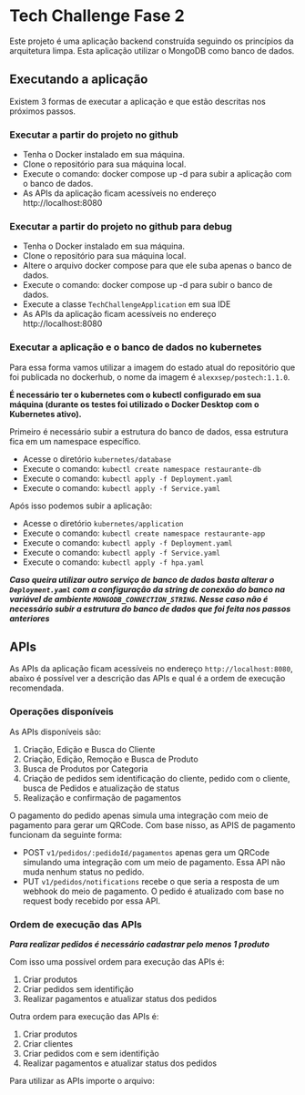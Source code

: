 # Tech Challenge Fase 2

Este projeto é uma aplicação backend construída seguindo os princípios da arquitetura limpa. Esta aplicação utilizar o MongoDB como banco de dados.


## Executando a aplicação
Existem 3 formas de executar a aplicação e que estão descritas nos próximos passos.

### Executar a partir do projeto no github
- Tenha o Docker instalado em sua máquina.
- Clone o repositório para sua máquina local.
- Execute o comando: docker compose up -d para subir a aplicação com o banco de dados.
- As APIs da aplicação ficam acessíveis no endereço http://localhost:8080

### Executar a partir do projeto no github para debug
- Tenha o Docker instalado em sua máquina.
- Clone o repositório para sua máquina local.
- Altere o arquivo docker compose para que ele suba apenas o banco de dados.
- Execute o comando: docker compose up -d para subir o banco de dados.
- Execute a classe `TechChallengeApplication` em sua IDE
- As APIs da aplicação ficam acessíveis no endereço http://localhost:8080

### Executar a aplicação e o banco de dados no kubernetes

Para essa forma vamos utilizar a imagem do estado atual do repositório que foi publicada no dockerhub, o nome da imagem é `alexxsep/postech:1.1.0`.

**É necessário ter o kubernetes com o kubectl configurado em sua máquina (durante os testes foi utilizado o Docker Desktop com o Kubernetes ativo).** 



Primeiro é necessário subir a estrutura do banco de dados, essa estrutura fica em um namespace específico.
- Acesse o diretório `kubernetes/database`
- Execute o comando: `kubectl create namespace restaurante-db`
- Execute o comando: `kubectl apply -f Deployment.yaml`
- Execute o comando: `kubectl apply -f Service.yaml`
   

Após isso podemos subir a aplicação:
- Acesse o diretório `kubernetes/application`
- Execute o comando: `kubectl create namespace restaurante-app`
- Execute o comando: `kubectl apply -f Deployment.yaml`
- Execute o comando: `kubectl apply -f Service.yaml`
- Execute o comando: `kubectl apply -f hpa.yaml`

***Caso queira utilizar outro serviço de banco de dados basta alterar o `Deployment.yaml` com a configuração da string de conexão do banco na variável de ambiente `MONGODB_CONNECTION_STRING`. Nesse caso não é necessário subir a estrutura do banco de dados que foi feita nos passos anteriores***



## APIs

As APIs da aplicação ficam acessíveis no endereço `http://localhost:8080`, abaixo é possível ver a descrição das APIs e qual é a ordem de execução recomendada.

### Operações disponíveis
As APIs disponíveis são:
1. Criação, Edição e Busca do Cliente
2. Criação, Edição, Remoção e Busca de Produto
3. Busca de Produtos por Categoria
4. Criação de pedidos sem identificação do cliente, pedido com o cliente, busca de Pedidos e atualização de status
5. Realização e confirmação de pagamentos 
    
O pagamento do pedido apenas simula uma integração com meio de pagamento para gerar um QRCode. Com base nisso, as APIS de pagamento funcionam da seguinte forma:
- POST `v1/pedidos/:pedidoId/pagamentos` apenas gera um QRCode simulando uma integração com um meio de pagamento. Essa API não muda nenhum status no pedido.
- PUT `v1/pedidos/notifications` recebe o que seria a resposta de um webhook do meio de pagamento. O pedido é atualizado com base no request body recebido por essa API.


### Ordem de execução das APIs
***Para realizar pedidos é necessário cadastrar pelo menos 1 produto***

Com isso uma possível ordem para execução das APIs é:
1. Criar produtos
2. Criar pedidos sem identifição 
3. Realizar pagamentos e atualizar status dos pedidos

Outra ordem para execução das APIs é:
1. Criar produtos
2. Criar clientes
3. Criar pedidos com e sem identifição 
4. Realizar pagamentos e atualizar status dos pedidos


Para utilizar as APIs importe o arquivo: 
